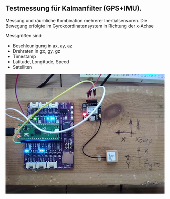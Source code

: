 ## Testmessung für Kalmanfilter (GPS+IMU).
Messung und räumliche Kombination mehrerer Inertialsensoren.
Die Bewegung erfolgte im Gyrokoordinatensystem in Richtung der x-Achse

Messgrößen sind:
- Beschleunigung in ax, ay, az
- Drehraten in gx, gy, gz
- Timestamp
- Latitude, Longitude, Speed
- Satelliten


![Versuchsaufbau](aufbau.jpg "Versuchsaufbau")
